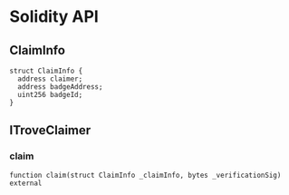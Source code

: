# Solidity API

## ClaimInfo

```solidity
struct ClaimInfo {
  address claimer;
  address badgeAddress;
  uint256 badgeId;
}
```

## ITroveClaimer

### claim

```solidity
function claim(struct ClaimInfo _claimInfo, bytes _verificationSig) external
```

